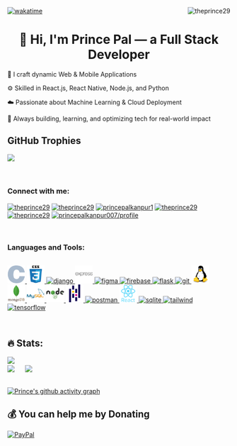 
[![wakatime](https://wakatime.com/badge/user/c3b0e8bb-626a-4afb-bfa8-b2cadaa45fec.svg)](https://wakatime.com/@c3b0e8bb-626a-4afb-bfa8-b2cadaa45fec) <img src="https://komarev.com/ghpvc/?username=theprince29&label=Profile%20views&color=0e75b6&style=flat" alt="theprince29" align="right"/>


<h1 align="center">👋 Hi, I'm Prince Pal — a Full Stack Developer</h1>

<p>🧱 I craft dynamic Web & Mobile Applications</p>
<p>⚙️ Skilled in React.js, React Native, Node.js, and Python</p>
<p>☁️ Passionate about Machine Learning & Cloud Deployment</p>
<p>🚀 Always building, learning, and optimizing tech for real-world impact</p>



## GitHub Trophies
![](https://github-profile-trophy.vercel.app/?username=theprince29&theme=aura&no-frame=false&no-bg=true&margin-w=4) 


<p align="left"> <a href="https://twitter.com/" target="blank"><img src="https://img.shields.io/twitter/follow/?logo=twitter&style=for-the-badge" alt="" /></a> </p>


<h3 align="left">Connect with me:</h3>
<p align="left">
<a href="https://linkedin.com/in/theprince29" target="blank"><img align="center" src="https://raw.githubusercontent.com/rahuldkjain/github-profile-readme-generator/master/src/images/icons/Social/linked-in-alt.svg" alt="theprince29" height="30" width="40" /></a>
<a href="https://www.codechef.com/users/theprince29" target="blank"><img align="center" src="https://cdn.jsdelivr.net/npm/simple-icons@3.1.0/icons/codechef.svg" alt="theprince29" height="30" width="40" /></a>
<a href="https://www.hackerrank.com/princepalkanpur1" target="blank"><img align="center" src="https://raw.githubusercontent.com/rahuldkjain/github-profile-readme-generator/master/src/images/icons/Social/hackerrank.svg" alt="princepalkanpur1" height="30" width="40" /></a>
<a href="https://codeforces.com/profile/theprince29" target="blank"><img align="center" src="https://raw.githubusercontent.com/rahuldkjain/github-profile-readme-generator/master/src/images/icons/Social/codeforces.svg" alt="theprince29" height="30" width="40" /></a>
<a href="https://www.leetcode.com/theprince29" target="blank"><img align="center" src="https://raw.githubusercontent.com/rahuldkjain/github-profile-readme-generator/master/src/images/icons/Social/leet-code.svg" alt="theprince29" height="30" width="40" /></a>
<a href="https://auth.geeksforgeeks.org/user/princepalkanpur007/profile" target="blank"><img align="center" src="https://raw.githubusercontent.com/rahuldkjain/github-profile-readme-generator/master/src/images/icons/Social/geeks-for-geeks.svg" alt="princepalkanpur007/profile" height="30" width="40" /></a>
</p>

<br>

<h3 align="left">Languages and Tools:</h3>

<div style="display: flex; flex-wrap: wrap; align-items: center;">
  <p align="left" style="margin-right: 20px;">
    <a href="https://www.cprogramming.com/" target="_blank" rel="noreferrer"> 
      <img src="https://raw.githubusercontent.com/devicons/devicon/master/icons/c/c-original.svg" alt="c" width="40" height="40"/> 
    </a> 
    <a href="https://www.w3schools.com/css/" target="_blank" rel="noreferrer"> 
      <img src="https://raw.githubusercontent.com/devicons/devicon/master/icons/css3/css3-original-wordmark.svg" alt="css3" width="40" height="40"/> 
    </a> 
    <a href="https://www.djangoproject.com/" target="_blank" rel="noreferrer"> 
      <img src="https://cdn.worldvectorlogo.com/logos/django.svg" alt="django" width="40" height="40"/> 
    </a> 
    <a href="https://expressjs.com" target="_blank" rel="noreferrer"> 
      <img src="https://raw.githubusercontent.com/devicons/devicon/master/icons/express/express-original-wordmark.svg" alt="express" width="40" height="40"/> 
    </a> 
    <a href="https://www.figma.com/" target="_blank" rel="noreferrer"> 
      <img src="https://www.vectorlogo.zone/logos/figma/figma-icon.svg" alt="figma" width="40" height="40"/> 
    </a> 
    <a href="https://firebase.google.com/" target="_blank" rel="noreferrer"> 
      <img src="https://www.vectorlogo.zone/logos/firebase/firebase-icon.svg" alt="firebase" width="40" height="40"/> 
    </a> 
    <a href="https://flask.palletsprojects.com/" target="_blank" rel="noreferrer"> 
      <img src="https://www.vectorlogo.zone/logos/pocoo_flask/pocoo_flask-icon.svg" alt="flask" width="40" height="40"/> 
    </a> 
    <a href="https://git-scm.com/" target="_blank" rel="noreferrer"> 
      <img src="https://www.vectorlogo.zone/logos/git-scm/git-scm-icon.svg" alt="git" width="40" height="40"/> 
    </a> 
    <a href="https://www.linux.org/" target="_blank" rel="noreferrer"> 
      <img src="https://raw.githubusercontent.com/devicons/devicon/master/icons/linux/linux-original.svg" alt="linux" width="40" height="40"/> 
    </a> 
    <a href="https://www.mongodb.com/" target="_blank" rel="noreferrer"> 
      <img src="https://raw.githubusercontent.com/devicons/devicon/master/icons/mongodb/mongodb-original-wordmark.svg" alt="mongodb" width="40" height="40"/> 
    </a> 
    <a href="https://www.mysql.com/" target="_blank" rel="noreferrer"> 
      <img src="https://raw.githubusercontent.com/devicons/devicon/master/icons/mysql/mysql-original-wordmark.svg" alt="mysql" width="40" height="40"/> 
    </a> 
    <a href="https://nodejs.org" target="_blank" rel="noreferrer"> 
      <img src="https://raw.githubusercontent.com/devicons/devicon/master/icons/nodejs/nodejs-original-wordmark.svg" alt="nodejs" width="40" height="40"/> 
    </a> 
    <a href="https://pandas.pydata.org/" target="_blank" rel="noreferrer"> 
      <img src="https://raw.githubusercontent.com/devicons/devicon/2ae2a900d2f041da66e950e4d48052658d850630/icons/pandas/pandas-original.svg" alt="pandas" width="40" height="40"/> 
    </a> 
    <a href="https://postman.com" target="_blank" rel="noreferrer"> 
      <img src="https://www.vectorlogo.zone/logos/getpostman/getpostman-icon.svg" alt="postman" width="40" height="40"/> 
    </a> 
    <a href="https://reactjs.org/" target="_blank" rel="noreferrer"> 
      <img src="https://raw.githubusercontent.com/devicons/devicon/master/icons/react/react-original-wordmark.svg" alt="react" width="40" height="40"/> 
    </a> 
    <a href="https://www.sqlite.org/" target="_blank" rel="noreferrer"> 
      <img src="https://www.vectorlogo.zone/logos/sqlite/sqlite-icon.svg" alt="sqlite" width="40" height="40"/> 
    </a> 
    <a href="https://tailwindcss.com/" target="_blank" rel="noreferrer"> 
      <img src="https://www.vectorlogo.zone/logos/tailwindcss/tailwindcss-icon.svg" alt="tailwind" width="40" height="40"/> 
    </a> 
    <a href="https://www.tensorflow.org" target="_blank" rel="noreferrer"> 
      <img src="https://www.vectorlogo.zone/logos/tensorflow/tensorflow-icon.svg" alt="tensorflow" width="40" height="40"/> 
    </a>
  </p>
</div>


<br>

<h2>🔥 Stats:</h2>
<div align="left">
  <img src="https://github-readme-stats.vercel.app/api?username=theprince29&theme=aura&hide_border=false&include_all_commits=true&count_private=true" />
<div align="left">
<img src="https://nirzak-streak-stats.vercel.app/?user=theprince29&theme=aura&hide_border=false" />
<img src="https://github-readme-stats.vercel.app/api/top-langs/?username=theprince29&theme=aura&hide_border=false&include_all_commits=true&count_private=true&layout=compact" style="margin-left: 20px;" />
</div>
</div>

<br>


[![Prince's github activity graph](https://github-readme-activity-graph.vercel.app/graph?username=theprince29&theme=react)](https://github.com/ashutosh00710/github-readme-activity-graph)

## 💰 You can help me by Donating
[![PayPal](https://img.shields.io/badge/PayPal-00457C?style=for-the-badge&logo=paypal&logoColor=white)](https://paypal.me/theprince29)
